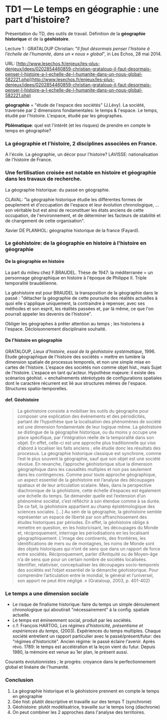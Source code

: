 # TD1 — Le temps en géographie : une part d’histoire?

Présentation du TD, des outils de travail. Définition de la **géographie historique** et de la **géohistoire**.

Lecture 1 : GRATALOUP Christian: "_Il faut désormais penser l’histoire à l’échelle de l’humanité, dans un « nous » global_", in Les Echos, 28 mai 2014.

URL: [http://www.lesechos.fr/enjeux/les-plus-denjeux/idees/0202854460859-christian-grataloup-il-faut-desormais-penser-l-histoire-a-l-echelle-de-l-humanite-dans-un-nous-global-582221.php](http://www.lesechos.fr/enjeux/les-plus-denjeux/idees/0202854460859-christian-grataloup-il-faut-desormais-penser-l-histoire-a-l-echelle-de-l-humanite-dans-un-nous-global-582221.php)

**géographie** = "étude de l'espace des sociétés" \(J.Lévy\). La société, traversée par 2 dimensions fondamentales: le temps & l'espace. Le temps, étudié par l'histoire. L'espace, étudié par les géographes.

**Pblématique**: quel est l'intérêt \(et les risques\) de prendre en compte le temps en géographie?

### La géographie et l'histoire, 2 disciplines associées en France.

A l'école. La géographie, un décor pour l'histoire? LAVISSE: nationalisation de l'histoire de France.

### Une fertilisation croisée est notable en histoire et géographie dans les travaux de recherche.

La géographie historique: du passé en géographie.

CLAVAL: "la géographie historique étudie les différentes formes de peuplement et d'occupation de l'espace et leur évolution chronologique, ... son véritable but est ainsi de reconstituer les états anciens de cette occupation, de l'environnement, et de déterminer les facteurs de stabilité et de changement de cette organisation".

Xavier DE PLANHOL: géographie historique de la france \(Fayard\).

### Le géohistoire: de la géographie en histoire à l'histoire en géographie

#### De la géographie en histoire

La part du milieu chez F.BRAUDEL. Thèse de 1947: la méditerranée = un personnage géographique en histoire à l'époque de Philippe II. Triple temporalité braudélienne.

La géohistoire est pour BRAUDEL la transposition de la géographie dans le passé : "détacher la géographie de cette poursuite des réalités actuelles à quoi elle s'applique uniquement, la contraindre à repenser, avec ses méthodes et son esprit, les réalités passées et, par là même, ce que l'on pourrait appeler les devenirs de l'histoire".

Obliger les géographes à prêter attention au temps ; les historiens à l'espace. Décloisonnement disciplinaire souhaité.

#### De l'histoire en géographie

GRATALOUP, _Lieux d'histoire, essai de la géohistoire systématique_, 1996. Etude géographique de l'histoire des sociétés = mettre en lumière la dimension spatiale de processus temporels, et non une simple mise en cartes de l'histoire. L'espace des sociétés non comme objet hist., mais Sujet de l'histoire. L'espace en tant qu'acteur. Hypothèse majeure: il existe des scénarios géohist. = enchaînements stéréotypés de configurations spatiales dont le caractère récurrent est lié aux structures mêmes de l'espace. Structures spatio-temporelles.

#### def. Géohistoire

> La géohistoire consiste à mobiliser les outils du géographe pour composer une explication des événements et des périodicités, partant de l’hypothèse que la localisation des phénomènes de société est une dimension fondamentale de leur logique même. La géohistoire se distingue de la géographie historique, ou du moins y occupe une place spécifique, par l’intégration réelle de la temporalité dans son objet. En effet, celle-ci est une approche plus traditionnelle qui vise d’abord à localiser les faits anciens ; elle étudie donc les résultats des processus. La géographie historique classique est synchrone, comme l’est le plus souvent la géographie, sauf que son objet est une société révolue. En revanche, l’approche géohistorique situe la dimension géographique dans les causalités multiples et non pas seulement dans les contingences. Comme pour toute approche géographique, un aspect essentiel de la géohistoire est l’analyse des découpages spatiaux et de leur articulation scalaire. Mais, dans la perspective diachronique de la géohistoire, cette échelle d’espaces est également une échelle du temps. Se demander quelle est l’extension d’un phénomène sociétal, c’est réfléchir à son étendue comme à sa durée. De ce fait, la géohistoire appartient au champ épistémologique des sciences sociales. \[…\] Au sein de la géographie, la géohistoire semble représenter un espace de liberté par son affranchissement des études historiques par périodes. En effet, la géohistoire oblige à remettre en question, en les historicisant, les découpages du Monde et, réciproquement, interroge les périodisations en les localisant géographiquement. L’image des continents, des frontières, les identifications de mers ou de montagnes, les noms de Monde sont des objets historiques qui n’ont de sens que dans un rapport de force entre sociétés. Réciproquement, parler d’Antiquité ou de Moyen-âge n’a de sens que pour un certain nombre de sociétés localisées. Identifier, relativiser, conceptualiser les découpages socio-temporels des sociétés est l’objet essentiel de la démarche géohistorique. Pour comprendre l’articulation entre le mondial, le général et l’universel, son apport ne peut être négligé. » \(Grataloup, 2003, p. 401-402\)

### Le temps a une dimension sociale

* Le risque de finalisme historique: faire du temps un simple déroulement chronologique qui aboutirait "nécessairement" à la config. spatiale actuelle.
* Le temps est éminemment social, produit par les sociétés.
* c.f: François HARTOG, _Les régimes d'historicité, présentisme et expériences du temps_, \(2003\). Expériences du temps multiples. Chaque société entretient un rapport particulier avec le passé/présent/futur: des "régimes d'historicité". Ancien régime: le passé éclaire l'avenir. Après révo. 1789: le temps est accélération et la leçon vient du futur. Depuis 1980, la mémoire est venue au 1er plan, le présent aussi.

Courants évolutionnistes ; le progrès: croyance dans le perfectionnement global et linéaire de l'humanité.

### Conclusion

1. La géographie historique et la géohistoire prennent en compte le temps en géographie
2. Géo hist: plutôt descriptive et travaille sur des temps T \(synchronie\)
3. Géohistoire: plutôt modélisatrice, travaille sur le temps long \(diachronie\)
4. On peut combiner les 2 approches dans l'analyse des territoires.

